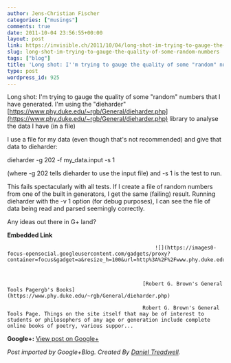 ```yaml
---
author: Jens-Christian Fischer
categories: ["musings"]
comments: true
date: 2011-10-04 23:56:55+00:00
layout: post
link: https://invisible.ch/2011/10/04/long-shot-im-trying-to-gauge-the-quality-of-some-random-numbers/
slug: long-shot-im-trying-to-gauge-the-quality-of-some-random-numbers
tags: ["blog"]
title: 'Long shot: I''m trying to gauge the quality of some "random" numbers...'
type: post
wordpress_id: 925
---
```


Long shot: I'm trying to gauge the quality of some "random" numbers that I have generated. I'm using the "dieharder" [https://www.phy.duke.edu/~rgb/General/dieharder.php](https://www.phy.duke.edu/~rgb/General/dieharder.php) library to analyse the data I have (in a file)  
  
I use a file for my data (even though that's not recommended) and give that data to dieharder:  
  
dieharder -g 202 -f my_data.input -s 1  
  
(where -g 202 tells dieharder to use the input file) and -s 1 is the test to run.  
  
This fails spectacularly with all tests. If I create a file of random numbers from one of the built in generators, I get the same (failing) result. Running dieharder with the -v 1 option (for debug purposes), I can see the file of data being read and parsed seemingly correctly.  
  
Any ideas out there in G+ land?


												

**Embedded Link**


												


													![](https://images0-focus-opensocial.googleusercontent.com/gadgets/proxy?container=focus&gadget=a&resize_h=100&url=http%3A%2F%2Fwww.phy.duke.edu%2F%7Ergb%2Fimages%2Frgb_thumbnail.jpg)
												


												[Robert G. Brown's General Tools Pagergb's Books](https://www.phy.duke.edu/~rgb/General/dieharder.php)  

												Robert G. Brown's General Tools Page. Things on the site itself that may be of interest to students or philosophers of any age or generation include complete online books of poetry, various suppor...  

										


										

**Google+:** [View post on Google+](https://plus.google.com/109789939743085010576/posts/FJm46uhJk3S)

  
  
_Post imported by Google+Blog.  Created By [Daniel Treadwell](https://minimali.se/)._
